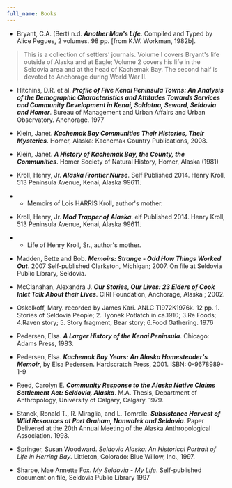 ```yaml
---
full_name: Books
---
```

+ Bryant, C.A. (Bert) n.d. **_Another Man's Life_**. Compiled and Typed by Alice Pegues, 2 volumes. 98 pp. [from K.W. Workman, 1982b].
>This is a collection of settlers’ journals. Volume I covers Bryant's life outside of Alaska and at Eagle; Volume 2 covers his life in the Seldovia area and at the head of Kachemak Bay. The second half is devoted to Anchorage during World War II.

+ Hitchins, D.R. et al. **_Profile of Five Kenai Peninsula Towns: An Analysis of the Demographic Characteristics and Attitudes Towards Services and Community Development in Kenai, Soldotna, Seward, Seldovia and Homer_**. Bureau of Management and Urban Affairs and Urban Observatory. Anchorage. 1977

+ Klein, Janet.  **_Kachemak Bay Communities Their Histories, Their Mysteries_**. Homer, Alaska: Kachemak Country Publications, 2008.

+ Klein, Janet. **_A History of Kachemak Bay, the County, the Communities_**. Homer Society of Natural History, Homer, Alaska (1981)

+ Kroll, Henry, Jr. **_Alaska Frontier Nurse_**. Self Published 2014.  Henry Kroll, 513 Peninsula Avenue, Kenai, Alaska   99611. 
+ + Memoirs of Lois HARRIS Kroll, author's mother. 

+ Kroll, Henry, Jr. **_Mad Trapper of Alaska_**. elf Published 2014.  Henry Kroll, 513 Peninsula Avenue, Kenai, Alaska   99611. 
+ + Life of Henry Kroll, Sr., author's mother.

+ Madden, Bette and Bob. **_Memoirs: Strange - Odd How Things Worked Out_**. 2007 Self-published Clarkston, Michigan; 2007. On file at Seldovia Public Library, Seldovia.

+ McClanahan, Alexandra J. **_Our Stories, Our Lives: 23 Elders of Cook Inlet Talk About their Lives_**. CIRI Foundation, Anchorage, Alaska ; 2002.

+ Oskolkoff, Mary. recorded by James Kari. ANLC TI972K1976k. 12 pp. 1. Stories of Seldovia People;  2. Tyonek Potlatch in ca.1910; 3.Re Foods; 4.Raven story; 5. Story fragment, Bear story; 6.Food Gathering. 1976

+ Pedersen, Elsa. **_A Larger History of the Kenai Peninsula_**.  Chicago: Adams Press, 1983.

+ Pedersen, Elsa. **_Kachemak Bay Years: An Alaska Homesteader's Memoir_**, by Elsa Pedersen. Hardscratch Press, 2001. ISBN: 0-9678989-1-9

+ Reed, Carolyn E. **_Community Response to the Alaska Native Claims Settlement Act: Seldovia, Alaska_**. M.A. Thesis, Department of Anthropology, University of Calgary, Calgary. 1979.

+ Stanek, Ronald T., R. Miraglia, and L. Tomrdle. **_Subsistence Harvest of Wild Resources at Port Graham, Nanwalek and Seldovia_**. Paper Delivered at the 20th Annual Meeting of the Alaska Anthropological Association. 1993.

+ Springer, Susan Woodward. _Seldovia Alaska: An Historical Portrait of Life in Herring Bay_. Littleton, Colorado: Blue Willow, Inc., 1997.

+ Sharpe, Mae Annette Fox. _My Seldovia - My Life_. Self-published document on file, Seldovia Public Library 1997
